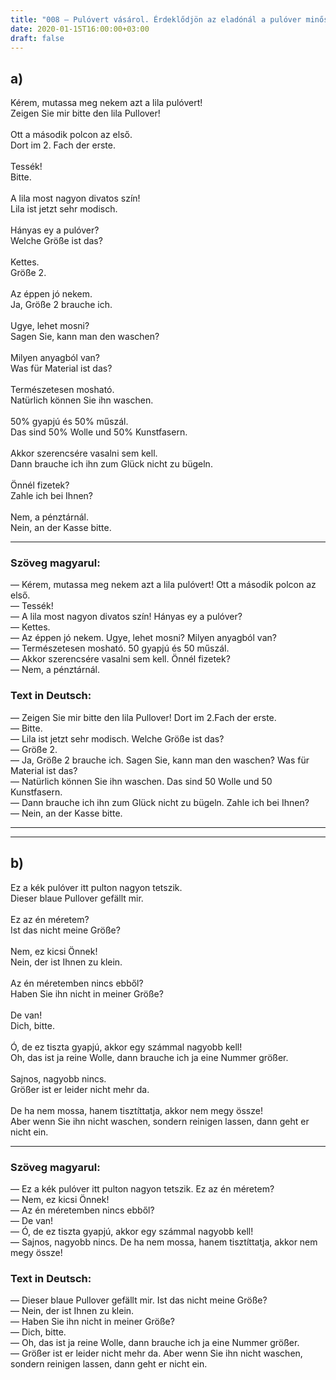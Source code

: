 ```yaml
---
title: "008 — Pulóvert vásárol. Érdeklődjön az eladónál a pulóver minőségéről, kezelhetőségéről!"
date: 2020-01-15T16:00:00+03:00
draft: false
---
```


## a)

<span class="hu">Kérem, mutassa meg nekem azt a lila pulóvert!</span><br />
<span class="de">Zeigen Sie mir bitte den lila Pullover!</span><br />
<br />
<span class="hu">Ott a második polcon az első.</span><br />
<span class="de">Dort im 2. Fach der erste.</span><br />
<br />
<span class="hu">Tessék!</span><br />
<span class="de">Bitte.</span><br />
<br />
<span class="hu">A lila most nagyon divatos szín!</span><br />
<span class="de">Lila ist jetzt sehr modisch.</span><br />
<br />
<span class="hu">Hányas ey a pulóver?</span><br />
<span class="de">Welche Größe ist das?</span><br />
<br />
<span class="hu">Kettes.</span><br />
<span class="de">Größe 2.</span><br />
<br />
<span class="hu">Az éppen jó nekem.</span><br />
<span class="de">Ja, Größe 2 brauche ich.</span><br />
<br />
<span class="hu">Ugye, lehet mosni?</span><br />
<span class="de">Sagen Sie, kann man den waschen?</span><br />
<br />
<span class="hu">Milyen anyagból van?</span><br />
<span class="de">Was für Material ist das?</span><br />
<br />
<span class="hu">Természetesen mosható.</span><br />
<span class="de">Natürlich können Sie ihn waschen.</span><br />
<br />
<span class="hu">50% gyapjú és 50% műszál.</span><br />
<span class="de">Das sind 50% Wolle und 50% Kunstfasern.</span><br />
<br />
<span class="hu">Akkor szerencsére vasalni sem kell.</span><br />
<span class="de">Dann brauche ich ihn zum Glück nicht zu bügeln.</span><br />
<br />
<span class="hu">Önnél fizetek?</span><br />
<span class="de">Zahle ich bei Ihnen?</span><br />
<br />
<span class="hu">Nem, a pénztárnál.</span><br />
<span class="de">Nein, an der Kasse bitte.</span><br />

---

<h3 class="hu-big">Szöveg magyarul:</h3>

— Kérem, mutassa meg nekem azt a lila pulóvert! Ott a második polcon az első.  
— Tessék!  
— A lila most nagyon divatos szín! Hányas ey a pulóver?  
— Kettes.  
— Az éppen jó nekem. Ugye, lehet mosni? Milyen anyagból van?  
— Természetesen mosható. 50 gyapjú és 50 műszál.  
— Akkor szerencsére vasalni sem kell. Önnél fizetek?  
— Nem, a pénztárnál.

<h3 class="de-big">Text in Deutsch:</h3>

— Zeigen Sie mir bitte den lila Pullover! Dort im 2.Fach der erste.  
— Bitte.  
— Lila ist jetzt sehr modisch. Welche Größe ist das?  
— Größe 2.  
— Ja, Größe 2 brauche ich. Sagen Sie, kann man den waschen? Was für Material ist das?  
— Natürlich können Sie ihn waschen. Das sind 50 Wolle und 50 Kunstfasern.  
— Dann brauche ich ihn zum Glück nicht zu bügeln. Zahle ich bei Ihnen?  
— Nein, an der Kasse bitte.

---
---

## b)

<span class="hu">Ez a kék pulóver itt pulton nagyon tetszik.</span><br />
<span class="de">Dieser blaue Pullover gefällt mir.</span><br />
<br />
<span class="hu">Ez az én méretem?</span><br />
<span class="de">Ist das nicht meine Größe?</span><br />
<br />
<span class="hu">Nem, ez kicsi Önnek!</span><br />
<span class="de">Nein, der ist Ihnen zu klein.</span><br />
<br />
<span class="hu">Az én méretemben nincs ebből?</span><br />
<span class="de">Haben Sie ihn nicht in meiner Größe?</span><br />
<br />
<span class="hu">De van!</span><br />
<span class="de">Dich, bitte.</span><br />
<br />
<span class="hu">Ó, de ez tiszta gyapjú, akkor egy számmal nagyobb kell!</span><br />
<span class="de">Oh, das ist ja reine Wolle, dann brauche ich ja eine Nummer größer.</span><br />
<br />
<span class="hu">Sajnos, nagyobb nincs.</span><br />
<span class="de">Größer ist er leider nicht mehr da.</span><br />
<br />
<span class="hu">De ha nem mossa, hanem tisztíttatja, akkor nem megy össze!</span><br />
<span class="de">Aber wenn Sie ihn nicht waschen, sondern reinigen lassen, dann geht er nicht ein.</span><br />

---

<h3 class="hu-big">Szöveg magyarul:</h3>

— Ez a kék pulóver itt pulton nagyon tetszik. Ez az én méretem?  
— Nem, ez kicsi Önnek!  
— Az én méretemben nincs ebből?  
— De van!  
— Ó, de ez tiszta gyapjú, akkor egy számmal nagyobb kell!  
— Sajnos, nagyobb nincs. De ha nem mossa, hanem tisztíttatja, akkor nem megy össze!

<h3 class="de-big">Text in Deutsch:</h3>

— Dieser blaue Pullover gefällt mir. Ist das nicht meine Größe?  
— Nein, der ist Ihnen zu klein.  
— Haben Sie ihn nicht in meiner Größe?  
— Dich, bitte.  
— Oh, das ist ja reine Wolle, dann brauche ich ja eine Nummer größer.  
— Größer ist er leider nicht mehr da. Aber wenn Sie ihn nicht waschen, sondern reinigen lassen, dann geht er nicht ein.
